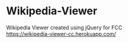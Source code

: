 # Wikipedia-Viewer
Wikipedia Viewer created using jQuery for FCC <br>
https://wikipedia-viewer-cc.herokuapp.com/
